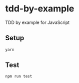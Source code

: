 # tdd-by-example

TDD by example for JavaScript

## Setup

```javascript
yarn
```

## Test

```javascript
npm run test
```
